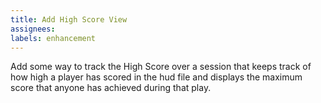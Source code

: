 ```yaml
---
title: Add High Score View
assignees: 
labels: enhancement
---
```


Add some way to track the High Score over a session that keeps track of how high a player has scored in the hud file and displays the maximum score that anyone has achieved during that play.